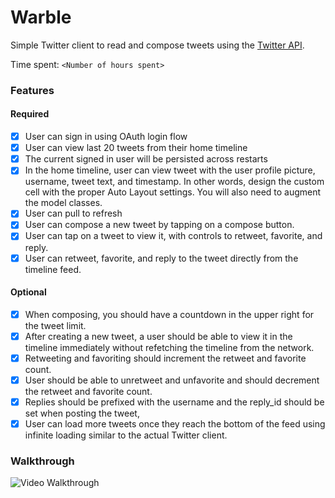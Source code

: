 # Warble
Simple Twitter client to read and compose tweets using the [Twitter API](https://apps.twitter.com/).

Time spent: `<Number of hours spent>`

### Features

#### Required

- [x] User can sign in using OAuth login flow
- [x] User can view last 20 tweets from their home timeline
- [x] The current signed in user will be persisted across restarts
- [x] In the home timeline, user can view tweet with the user profile picture, username, tweet text, and timestamp.  In other words, design the custom cell with the proper Auto Layout settings.  You will also need to augment the model classes.
- [x] User can pull to refresh
- [x] User can compose a new tweet by tapping on a compose button.
- [x] User can tap on a tweet to view it, with controls to retweet, favorite, and reply.
- [x] User can retweet, favorite, and reply to the tweet directly from the timeline feed.

#### Optional

- [x] When composing, you should have a countdown in the upper right for the tweet limit.
- [x] After creating a new tweet, a user should be able to view it in the timeline immediately without refetching the timeline from the network.
- [x] Retweeting and favoriting should increment the retweet and favorite count.
- [x] User should be able to unretweet and unfavorite and should decrement the retweet and favorite count.
- [x] Replies should be prefixed with the username and the reply_id should be set when posting the tweet,
- [x] User can load more tweets once they reach the bottom of the feed using infinite loading similar to the actual Twitter client.

### Walkthrough

![Video Walkthrough](...)
